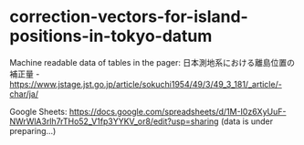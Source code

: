 # correction-vectors-for-island-positions-in-tokyo-datum
Machine readable data of tables in the pager: 日本測地系における離島位置の補正量 - https://www.jstage.jst.go.jp/article/sokuchi1954/49/3/49_3_181/_article/-char/ja/

Google Sheets: https://docs.google.com/spreadsheets/d/1M-I0z6XyUuF-NWrWlA3rlh7rTHo52_V1fp3YYKV_or8/edit?usp=sharing
(data is under preparing...)

